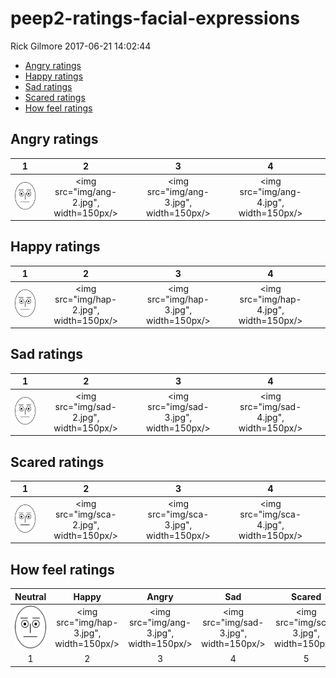 peep2-ratings-facial-expressions
================
Rick Gilmore
2017-06-21 14:02:44

-   [Angry ratings](#angry-ratings)
-   [Happy ratings](#happy-ratings)
-   [Sad ratings](#sad-ratings)
-   [Scared ratings](#scared-ratings)
-   [How feel ratings](#how-feel-ratings)

Angry ratings
-------------

|                    1                   |                    2                    |                    3                    |                    4                    |     |
|:--------------------------------------:|:---------------------------------------:|:---------------------------------------:|:---------------------------------------:|:---:|
| <img src="img/ang-1.jpg" width=150px/> | <img src="img/ang-2.jpg", width=150px/> | <img src="img/ang-3.jpg", width=150px/> | <img src="img/ang-4.jpg", width=150px/> |     |

Happy ratings
-------------

|                    1                   |                    2                    |                    3                    |                    4                    |     |
|:--------------------------------------:|:---------------------------------------:|:---------------------------------------:|:---------------------------------------:|:---:|
| <img src="img/hap-1.jpg" width=150px/> | <img src="img/hap-2.jpg", width=150px/> | <img src="img/hap-3.jpg", width=150px/> | <img src="img/hap-4.jpg", width=150px/> |     |

Sad ratings
-----------

|                    1                   |                    2                    |                    3                    |                    4                    |     |
|:--------------------------------------:|:---------------------------------------:|:---------------------------------------:|:---------------------------------------:|:---:|
| <img src="img/sad-1.jpg" width=150px/> | <img src="img/sad-2.jpg", width=150px/> | <img src="img/sad-3.jpg", width=150px/> | <img src="img/sad-4.jpg", width=150px/> |     |

Scared ratings
--------------

|                    1                   |                    2                    |                    3                    |                    4                    |     |
|:--------------------------------------:|:---------------------------------------:|:---------------------------------------:|:---------------------------------------:|:---:|
| <img src="img/sca-1.jpg" width=150px/> | <img src="img/sca-2.jpg", width=150px/> | <img src="img/sca-3.jpg", width=150px/> | <img src="img/sca-4.jpg", width=150px/> |

How feel ratings
----------------

|                 Neutral                |                  Happy                  |                  Angry                  |                   Sad                   |                  Scared                 |
|:--------------------------------------:|:---------------------------------------:|:---------------------------------------:|:---------------------------------------:|:---------------------------------------:|
| <img src="img/sad-1.jpg" width=150px/> | <img src="img/hap-3.jpg", width=150px/> | <img src="img/ang-3.jpg", width=150px/> | <img src="img/sad-3.jpg", width=150px/> | <img src="img/sca-3.jpg", width=150px/> |
|                    1                   |                    2                    |                    3                    |                    4                    |                    5                    |

